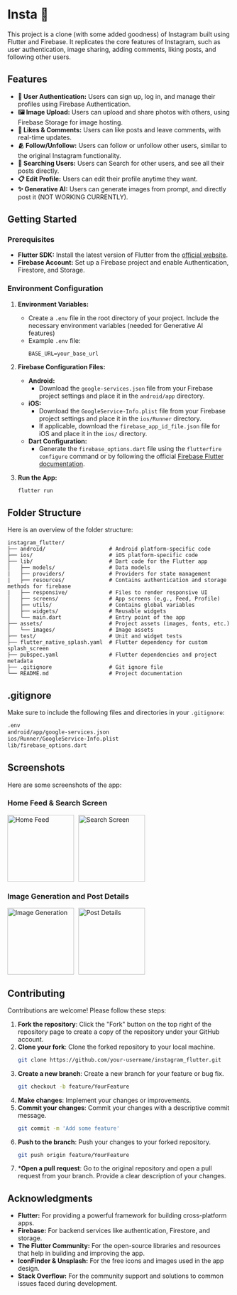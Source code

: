 # Insta 📸

This project is a clone (with some added goodness) of Instagram built using Flutter and Firebase. It replicates the core features of Instagram, such as user authentication, image sharing, adding comments, liking posts, and following other users.

## Features

- **🔑 User Authentication:** Users can sign up, log in, and manage their profiles using Firebase Authentication.
- **🖼️ Image Upload:** Users can upload and share photos with others, using Firebase Storage for image hosting.
- **💬 Likes & Comments:** Users can like posts and leave comments, with real-time updates.
- **🫂 Follow/Unfollow:** Users can follow or unfollow other users, similar to the original Instagram functionality.
- **🔎 Searching Users:** Users can Search for other users, and see all their posts directly.
- **📋 Edit Profile:** Users can edit their profile anytime they want.
- **✨ Generative AI:** Users can generate images from prompt, and directly post it (NOT WORKING CURRENTLY).

## Getting Started

### Prerequisites

- **Flutter SDK:** Install the latest version of Flutter from the [official website](https://flutter.dev).
- **Firebase Account:** Set up a Firebase project and enable Authentication, Firestore, and Storage.

### Environment Configuration

1. **Environment Variables:**
   - Create a `.env` file in the root directory of your project. Include the necessary environment variables (needed for Generative AI features)
   - Example `.env` file:
     ```dotenv
     BASE_URL=your_base_url
     ```

2. **Firebase Configuration Files:**
   - **Android:**
     - Download the `google-services.json` file from your Firebase project settings and place it in the `android/app` directory.
   - **iOS:**
     - Download the `GoogleService-Info.plist` file from your Firebase project settings and place it in the `ios/Runner` directory.
     - If applicable, download the `firebase_app_id_file.json` file for iOS and place it in the `ios/` directory.
   - **Dart Configuration:**
     - Generate the `firebase_options.dart` file using the `flutterfire configure` command or by following the official [Firebase Flutter documentation](https://firebase.flutter.dev/docs/overview).

3. **Run the App:**
   ```bash
   flutter run
   ```

## Folder Structure

Here is an overview of the folder structure:

```plaintext
instagram_flutter/
├── android/                    # Android platform-specific code
├── ios/                        # iOS platform-specific code
├── lib/                        # Dart code for the Flutter app
│   ├── models/                 # Data models
|   ├── providers/              # Providers for state management
|   ├── resources/              # Contains authentication and storage methods for firebase
|   ├── responsive/             # Files to render responsive UI
│   ├── screens/                # App screens (e.g., Feed, Profile)
│   ├── utils/                  # Contains global variables
│   ├── widgets/                # Reusable widgets
│   └── main.dart               # Entry point of the app
├── assets/                     # Project assets (images, fonts, etc.)
│   └── images/                 # Image assets
├── test/                       # Unit and widget tests
├── flutter_native_splash.yaml  # Flutter dependency for custom splash_screen
├── pubspec.yaml                # Flutter dependencies and project metadata
├── .gitignore                  # Git ignore file
└── README.md                   # Project documentation
```

## .gitignore

Make sure to include the following files and directories in your `.gitignore`:

```bash
.env
android/app/google-services.json
ios/Runner/GoogleService-Info.plist
lib/firebase_options.dart
```

## Screenshots

Here are some screenshots of the app:

### Home Feed & Search Screen
<div style="display: flex; gap: 10px;">
    <img src="https://raw.githubusercontent.com/sayan32767/instagram_flutter/main/screenshots/Screenshot_20240817_113638_Insta.jpg" alt="Home Feed" width="150"/>
    <img src="https://raw.githubusercontent.com/sayan32767/instagram_flutter/main/screenshots/screenshot2.jpg" alt="Search Screen" width="150"/>
</div>

### Image Generation and Post Details
<div style="display: flex; gap: 10px;">
   <img src="https://raw.githubusercontent.com/sayan32767/instagram_flutter/main/screenshots/Screenshot_1723875662.png" alt="Image Generation" width="150"/>
   <img src="https://raw.githubusercontent.com/sayan32767/instagram_flutter/main/screenshots/Screenshot_20240817_113937_Insta.jpg" alt="Post Details" width="150"/>
</div>

## Contributing

Contributions are welcome! Please follow these steps:

1. **Fork the repository**: Click the "Fork" button on the top right of the repository page to create a copy of the repository under your GitHub account.
2. **Clone your fork**: Clone the forked repository to your local machine.
   ```bash
   git clone https://github.com/your-username/instagram_flutter.git
    ```
3. **Create a new branch**: Create a new branch for your feature or bug fix.
    ```bash
    git checkout -b feature/YourFeature
    ```
4. **Make changes**: Implement your changes or improvements.
5. **Commit your changes**: Commit your changes with a descriptive commit message.
    ```bash
    git commit -m 'Add some feature'
    ```
6. **Push to the branch**: Push your changes to your forked repository.
    ```bash
    git push origin feature/YourFeature
    ```
7. ***Open a pull request**: Go to the original repository and open a pull request from your branch. Provide a clear description of your changes.

## Acknowledgments

- **Flutter:** For providing a powerful framework for building cross-platform apps.
- **Firebase:** For backend services like authentication, Firestore, and storage.
- **The Flutter Community:** For the open-source libraries and resources that help in building and improving the app.
- **IconFinder & Unsplash:** For the free icons and images used in the app design.
- **Stack Overflow:** For the community support and solutions to common issues faced during development.
